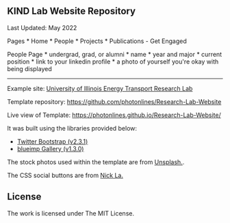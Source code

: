 
## KIND Lab Website Repository

Last Updated: May 2022

Pages
    * Home 
    * People
    * Projects
    * Publications
    - Get Engaged

People Page
    * undergrad, grad, or alumni
    * name
    * year and major
    * current position
    * link to your linkedin profile
    * a photo of yourself you're okay with being displayed

-----

Example site: [University of Illinois Energy Transport Research Lab](http://etrl.mechanical.illinois.edu/)

Template repository: https://github.com/photonlines/Research-Lab-Website

Live view of Template: https://photonlines.github.io/Research-Lab-Website/

It was built using the libraries provided below:

- [Twitter Bootstrap (v2.3.1)](https://github.com/twbs/bootstrap)
- [blueimp Gallery (v1.3.0)](https://github.com/blueimp/Gallery)

The stock photos used within the template are from [Unsplash.](https://unsplash.com/). 

The CSS social buttons are from [Nick La.](http://webdesignerwall.com/tutorials/css-social-buttons)

## License

The work is licensed under The MIT License.